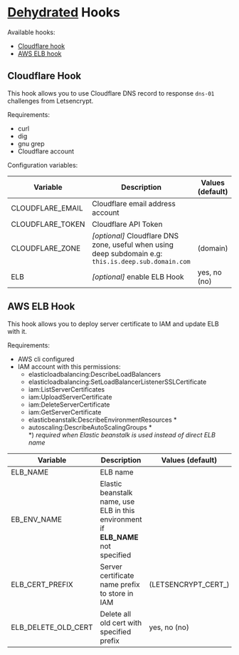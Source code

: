 # [Dehydrated](https://github.com/lukas2511/dehydrated) Hooks

Available hooks:

- [Cloudflare hook](#cloudflare-hook)
- [AWS ELB hook](#aws-elb-hook)

## Cloudflare Hook


This hook allows you to use Cloudflare DNS record to response `dns-01` challenges from Letsencrypt.

Requirements:

- curl
- dig
- gnu grep
- Cloudflare account

Configuration variables:

|Variable|Description|Values (default)|
|----|---|---|
|CLOUDFLARE\_EMAIL|Cloudflare email address account||
|CLOUDFLARE\_TOKEN|Cloudflare API Token||
|CLOUDFLARE\_ZONE|*[optional]* Cloudflare DNS zone, useful when using deep subdomain e.g: `this.is.deep.sub.domain.com`|(domain)|
|ELB|*[optional]* enable ELB Hook|yes, no (no)|

## AWS ELB Hook

This hook allows you to deploy server certificate to IAM and update ELB with it.

Requirements:

- AWS cli configured
- IAM account with this permissions:
	- elasticloadbalancing:DescribeLoadBalancers
	- elasticloadbalancing:SetLoadBalancerListenerSSLCertificate
	- iam:ListServerCertificates
	- iam:UploadServerCertificate
	- iam:DeleteServerCertificate
	- iam:GetServerCertificate
	- elasticbeanstalk:DescribeEnvironmentResources *
	- autoscaling:DescribeAutoScalingGroups \*<br/>\*) *required when Elastic beanstalk is used instead of direct ELB name*

|Variable|Description|Values (default)|
|----|---|---|
|ELB\_NAME|ELB name||
|EB\_ENV\_NAME|Elastic beanstalk name, use ELB in  this environment if **ELB_NAME** not specified||
|ELB\_CERT\_PREFIX|Server certificate name prefix to store in IAM|(LETSENCRYPT\_CERT\_)|
|ELB\_DELETE\_OLD\_CERT|Delete all old cert with specified prefix|yes, no (no)|	

